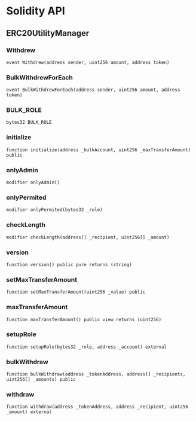 # Solidity API

## ERC20UtilityManager

### Withdrew

```solidity
event Withdrew(address sender, uint256 amount, address token)
```

### BulkWithdrewForEach

```solidity
event BulkWithdrewForEach(address sender, uint256 amount, address token)
```

### BULK_ROLE

```solidity
bytes32 BULK_ROLE
```

### initialize

```solidity
function initialize(address _bulkAccount, uint256 _maxTransferAmount) public
```

### onlyAdmin

```solidity
modifier onlyAdmin()
```

### onlyPermited

```solidity
modifier onlyPermited(bytes32 _role)
```

### checkLength

```solidity
modifier checkLength(address[] _recipient, uint256[] _amount)
```

### version

```solidity
function version() public pure returns (string)
```

### setMaxTransferAmount

```solidity
function setMaxTransferAmount(uint256 _value) public
```

### maxTransferAmount

```solidity
function maxTransferAmount() public view returns (uint256)
```

### setupRole

```solidity
function setupRole(bytes32 _role, address _account) external
```

### bulkWithdraw

```solidity
function bulkWithdraw(address _tokenAddress, address[] _recipients, uint256[] _amounts) public
```

### withdraw

```solidity
function withdraw(address _tokenAddress, address _recipient, uint256 _amount) external
```

